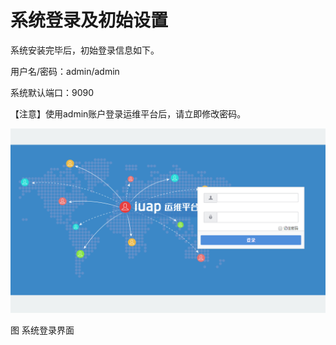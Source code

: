 # 系统登录及初始设置

系统安装完毕后，初始登录信息如下。



用户名/密码：admin/admin

系统默认端口：9090


【注意】使用admin账户登录运维平台后，请立即修改密码。

![](/articles/devops/1-/images/image3.png)

图 系统登录界面
